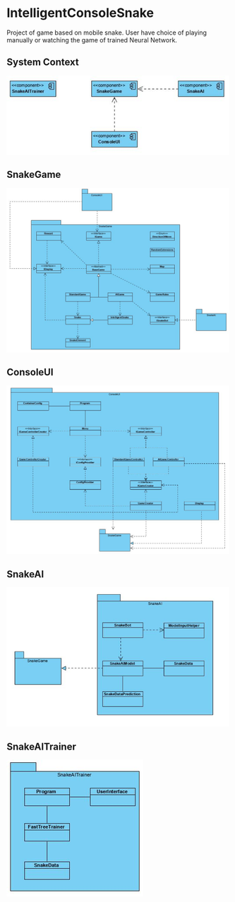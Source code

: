# IntelligentConsoleSnake
Project of game based on mobile snake. User have choice of playing manually or watching the game of trained Neural Network.

## System Context
<p>
  <img src="docs/component diagram.JPG" alt="System Context"/>
</p>

## SnakeGame
<p>
  <img src="docs/SnakeGame.JPG" alt="Snake Game"/>
</p>

## ConsoleUI
<p>
  <img src="docs/ConsoleUI.JPG" alt="Console UI"/>
</p>

## SnakeAI
<p>
  <img src="docs/SnakeAI.JPG" alt="Snake AI"/>
</p>

## SnakeAITrainer
<p>
  <img src="docs/SnakeAITrainer.JPG" alt="Snake AI Trainer"/>
</p>